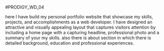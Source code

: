  #PRODIGY_WD_04

here I have build my personal portfolio website that showcase my skills, projects, and accomplishments as a web developer. I have designed an attractive and visually appealing layout that captures visitors attention by including a home page with a capturing headline, professional photo and a summary of your my skills. also there is about section in which there is detailed background,  education and professional experiences.
